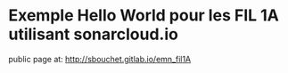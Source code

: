 Exemple Hello World pour les FIL 1A utilisant sonarcloud.io
=========

public page at: http://sbouchet.gitlab.io/emn_fil1A